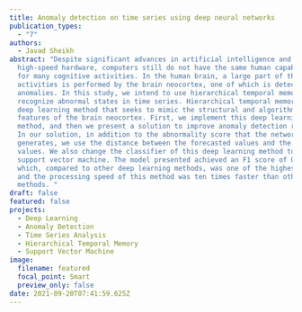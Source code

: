 ```yaml
---
title: Anomaly detection on time series using deep neural networks
publication_types:
  - "7"
authors:
  - Javad Sheikh
abstract: "Despite significant advances in artificial intelligence and
  high-speed hardware, computers still do not have the same human capabilities
  for many cognitive activities. In the human brain, a large part of these
  activities is performed by the brain neocortex, one of which is detecting
  anomalies. In this study, we intend to use hierarchical temporal memory to
  recognize abnormal states in time series. Hierarchical temporal memory is a
  deep learning method that seeks to mimic the structural and algorithmic
  features of the brain neocortex. First, we implement this deep learning
  method, and then we present a solution to improve anomaly detection results.
  In our solution, in addition to the abnormality score that the network
  generates, we use the distance between the forecasted values and the actual
  values. We also change the classifier of this deep learning method to a
  support vector machine. The model presented achieved an F1 score of 0.350,
  which, compared to other deep learning methods, was one of the highest scores
  and the processing speed of this method was ten times faster than other
  methods. "
draft: false
featured: false
projects:
  - Deep Learning
  - Anomaly Detection
  - Time Series Analysis
  - Hierarchical Temporal Memory
  - Support Vector Machine
image:
  filename: featured
  focal_point: Smart
  preview_only: false
date: 2021-09-20T07:41:59.625Z
---
```

